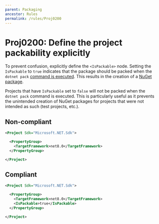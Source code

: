 ```yaml
---
parent: Packaging
ancestor: Rules
permalink: /rules/Proj0200
---
```


# Proj0200: Define the project packability explicitly
To prevent confusion, explicitly define the `<IsPackable>` node. Setting the 
`IsPackable` to `true` indicates that the package should be packed when the
`dotnet pack` [command is executed](https://learn.microsoft.com/nuget/create-packages/creating-a-package-msbuild).
This results in the creation of a [NuGet package](../general/nuget-packages.md).

Projects that have `IsPackable` set to `false` will not be packed when the
`dotnet pack` command is executed. This is particularly useful as it prevents the
unintended creation of NuGet packages for projects that were not intended as
such (test projects, etc.).

## Non-compliant
``` xml
<Project Sdk="Microsoft.NET.Sdk">

  <PropertyGroup>
    <TargetFramework>net8.0</TargetFramework>
  </PropertyGroup>

</Project>
```

## Compliant
``` xml
<Project Sdk="Microsoft.NET.Sdk">

  <PropertyGroup>
    <TargetFramework>net8.0</TargetFramework>
    <IsPackable>true</IsPackable>
  </PropertyGroup>

</Project>
```
